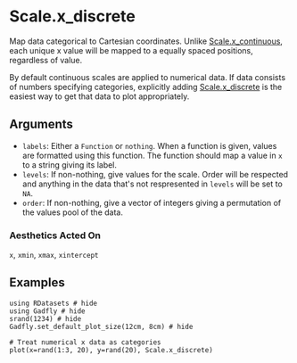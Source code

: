 # Scale.x_discrete

Map data categorical to Cartesian coordinates. Unlike [Scale.x_continuous](@ref), each
unique x value will be mapped to a equally spaced positions, regardless of
value.

By default continuous scales are applied to numerical data. If data consists of
numbers specifying categories, explicitly adding [Scale.x_discrete](@ref) is the
easiest way to get that data to plot appropriately.

## Arguments

  * `labels`: Either a `Function` or `nothing`. When a
    function is given, values are formatted using this function. The function
    should map a value in `x` to a string giving its label.
  * `levels`: If non-nothing, give values for the scale. Order will be respected
    and anything in the data that's not respresented in `levels` will be set to
    `NA`.
  * `order`: If non-nothing, give a vector of integers giving a permutation of
    the values pool of the data.


### Aesthetics Acted On

`x`, `xmin`, `xmax`, `xintercept`

## Examples

```@example 1
using RDatasets # hide
using Gadfly # hide
srand(1234) # hide
Gadfly.set_default_plot_size(12cm, 8cm) # hide
```

```@example 1
# Treat numerical x data as categories
plot(x=rand(1:3, 20), y=rand(20), Scale.x_discrete)
```
